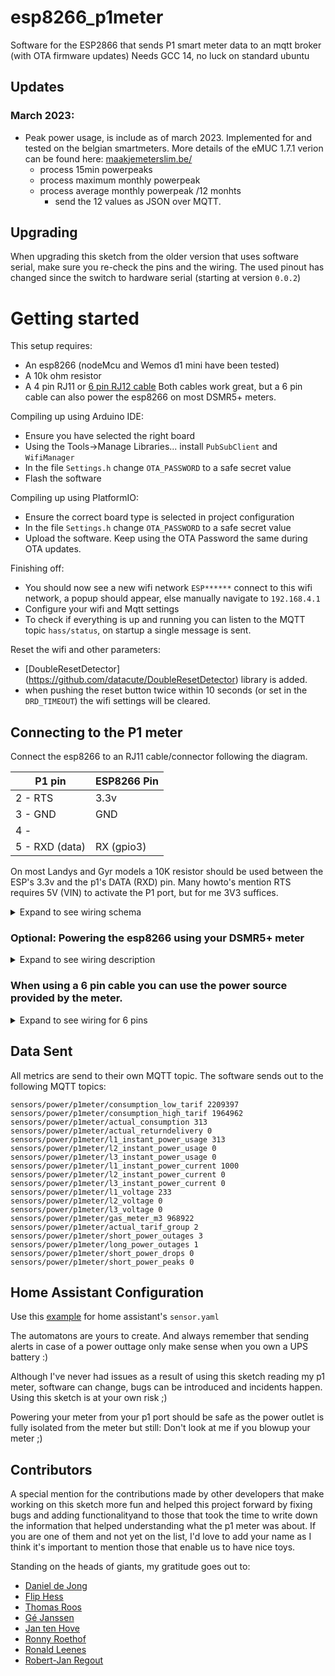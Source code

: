 # esp8266_p1meter

Software for the ESP2866 that sends P1 smart meter data to an mqtt broker (with OTA firmware updates)
Needs GCC 14, no luck on standard ubuntu

## Updates

### March 2023:
* Peak power usage, is include as of march 2023. Implemented for and tested on the belgian smartmeters.
  More details of the eMUC 1.7.1 verion can be found here: [maakjemeterslim.be/](https://maakjemeterslim.be/rails/active_storage/blobs/eyJfcmFpbHMiOnsibWVzc2FnZSI6IkJBaHBBc01DIiwiZXhwIjpudWxsLCJwdXIiOiJibG9iX2lkIn19--5ea3b7f3ca44446cdb06da065b3e4273b3950c99/e-MUCS_P1_Ed_1_3%20(1).pdf?disposition=attachment)
  * process 15min powerpeaks
  * process maximum monthly powerpeak
  * process average monthly powerpeak /12 monhts
    * send the 12 values as JSON over MQTT.

## Upgrading

When upgrading this sketch from the older version that uses software serial, make sure you re-check the pins and the wiring.
The used pinout has changed since the switch to hardware serial (starting at version `0.0.2`)

# Getting started

This setup requires:
- An esp8266 (nodeMcu and Wemos d1 mini have been tested)
- A 10k ohm resistor
- A 4 pin RJ11 or [6 pin RJ12 cable](https://www.tinytronics.nl/shop/nl/kabels/adapters/rj12-naar-6-pins-dupont-jumper-adapter) Both cables work great, but a 6 pin cable can also power the esp8266 on most DSMR5+ meters.

Compiling up using Arduino IDE:
- Ensure you have selected the right board
- Using the Tools->Manage Libraries... install `PubSubClient` and `WifiManager`
- In the file `Settings.h` change `OTA_PASSWORD` to a safe secret value
- Flash the software

Compiling up using PlatformIO:
- Ensure the correct board type is selected in project configuration
- In the file `Settings.h` change `OTA_PASSWORD` to a safe secret value
- Upload the software. Keep using the OTA Password the same during OTA updates.


Finishing off:
- You should now see a new wifi network `ESP******` connect to this wifi network, a popup should appear, else manually navigate to `192.168.4.1`
- Configure your wifi and Mqtt settings
- To check if everything is up and running you can listen to the MQTT topic `hass/status`, on startup a single message is sent.

Reset the wifi and other parameters:
- [DoubleResetDetector] (https://github.com/datacute/DoubleResetDetector) library is added.
- when pushing the reset button twice within 10 seconds (or set in the `DRD_TIMEOUT`) the wifi settings will be cleared.

## Connecting to the P1 meter
Connect the esp8266 to an RJ11 cable/connector following the diagram.

| P1 pin   | ESP8266 Pin |
| ----     | ---- |
| 2 - RTS  | 3.3v |
| 3 - GND  | GND  |
| 4 -      |      |
| 5 - RXD (data) | RX (gpio3) |

On most Landys and Gyr models a 10K resistor should be used between the ESP's 3.3v and the p1's DATA (RXD) pin.
Many howto's mention RTS requires 5V (VIN) to activate the P1 port, but for me 3V3 suffices.

<details><summary>Expand to see wiring schema</summary>
<p>

![Wiring](/assets/esp8266_p1meter_bb.png)
</p>
</details>

### Optional: Powering the esp8266 using your DSMR5+ meter

<details><summary>Expand to see wiring description</summary>
<p>

When using a 6 pin cable you can use the power source provided by the meter.

## Connecting and Powering the esp8266 using your DSMR5+ meter 
Connect the esp8266 to an RJ11 cable/connector following the diagram.

| P1 pin   | ESP8266 Pin |
| ----     | ---- |
| 2 - RTS  | 3.3v |
| 3 - GND  | GND  |
| 4 -      |      |
| 5 - RXD (data) | RX (gpio3) |

On most Landys and Gyr models a 10K resistor should be used between the ESP's 3.3v and the p1's DATA (RXD) pin. Many howto's mention RTS requires 5V (VIN) to activate the P1 port, but for me 3V3 suffices.

![Wiring](https://raw.githubusercontent.com/daniel-jong/esp8266_p1meter/master/assets/esp8266_p1meter_bb.png)

</p>
</details>

### When using a 6 pin cable you can use the power source provided by the meter. 
<details><summary>Expand to see wiring for 6 pins</summary>
<p>

| P1 pin   | ESP8266 Pin |
| ----     | ---- |
| 1 - 5v out | 5v or Vin |
| 2 - RTS  | 3.3v |
| 3 - GND  | GND  |
| 4 -      |      |
| 5 - RXD (data) | RX (gpio3) |
| 6 - GND  | GND  |

![Wiring powered by meter](/assets/esp8266_p1meter_bb_PoweredByMeter.png)


</p>
</details>

## Data Sent

All metrics are send to their own MQTT topic.
The software sends out to the following MQTT topics:

```
sensors/power/p1meter/consumption_low_tarif 2209397
sensors/power/p1meter/consumption_high_tarif 1964962
sensors/power/p1meter/actual_consumption 313
sensors/power/p1meter/actual_returndelivery 0
sensors/power/p1meter/l1_instant_power_usage 313
sensors/power/p1meter/l2_instant_power_usage 0
sensors/power/p1meter/l3_instant_power_usage 0
sensors/power/p1meter/l1_instant_power_current 1000
sensors/power/p1meter/l2_instant_power_current 0
sensors/power/p1meter/l3_instant_power_current 0
sensors/power/p1meter/l1_voltage 233
sensors/power/p1meter/l2_voltage 0
sensors/power/p1meter/l3_voltage 0
sensors/power/p1meter/gas_meter_m3 968922
sensors/power/p1meter/actual_tarif_group 2
sensors/power/p1meter/short_power_outages 3
sensors/power/p1meter/long_power_outages 1
sensors/power/p1meter/short_power_drops 0
sensors/power/p1meter/short_power_peaks 0
```

## Home Assistant Configuration


Use this [example](/assets/p1_sensors.yaml) for home assistant's `sensor.yaml`

The automatons are yours to create.
And always remember that sending alerts in case of a power outtage only make sense when you own a UPS battery :)


Although I've never had issues as a result of using this sketch reading my p1 meter, software can change, bugs can be introduced and incidents happen.
Using this sketch is at your own risk ;)

Powering your meter from your p1 port should be safe as the power outlet is fully isolated from the meter but still: Don't look at me if you blowup your meter ;)

## Contributors

A special mention for the contributions made by other developers that make working on this sketch more fun and helped this project forward by fixing bugs and adding functionalityand to those that took the time to write down the information that helped understanding what the p1 meter was about. If you are one of them and not yet on the list, I'd love to add your name as I think it's important to mention those that enable us to have nice toys.

Standing on the heads of giants, my gratitude goes out to:

- [Daniel de Jong](https://github.com/daniel-jong)
- [Flip Hess](https://github.com/fliphess)
- [Thomas Roos](https://github.com/Roosted7)
- [Gé Janssen](http://gejanssen.com/howto/Slimme-meter-uitlezen)
- [Jan ten Hove](https://github.com/jantenhove/P1-Meter-ESP8266)
- [Ronny Roethof](https://github.com/rroethof/p1reader)
- [Ronald Leenes](http://romix.macuser.nl/software.html)
- [Robert-Jan Regout](http://blog.regout.info/category/slimmeter)
